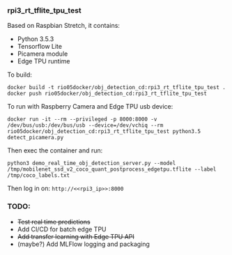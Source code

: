 ### rpi3_rt_tflite_tpu_test
Based on Raspbian Stretch, it contains:

* Python 3.5.3
* Tensorflow Lite
* Picamera module
* Edge TPU runtime


To build: 

```console
docker build -t rio05docker/obj_detection_cd:rpi3_rt_tflite_tpu_test .
docker push rio05docker/obj_detection_cd:rpi3_rt_tflite_tpu_test
```

To run with Raspberry Camera and Edge TPU usb device:

```console
docker run -it --rm --privileged -p 8000:8000 -v /dev/bus/usb:/dev/bus/usb --device=/dev/vchiq --rm rio05docker/obj_detection_cd:rpi3_rt_tflite_tpu_test python3.5 detect_picamera.py 
```

Then exec the container and run: 

```console
python3 demo_real_time_obj_detection_server.py --model /tmp/mobilenet_ssd_v2_coco_quant_postprocess_edgetpu.tflite --label /tmp/coco_labels.txt
```

Then log in on: `http://<<rpi3_ip>>:8000`

### TODO: 
* ~~Test real time predictions~~
* Add CI/CD for batch edge TPU
* ~~Add transfer learning with Edge TPU API~~
* (maybe?) Add MLFlow logging and packaging
